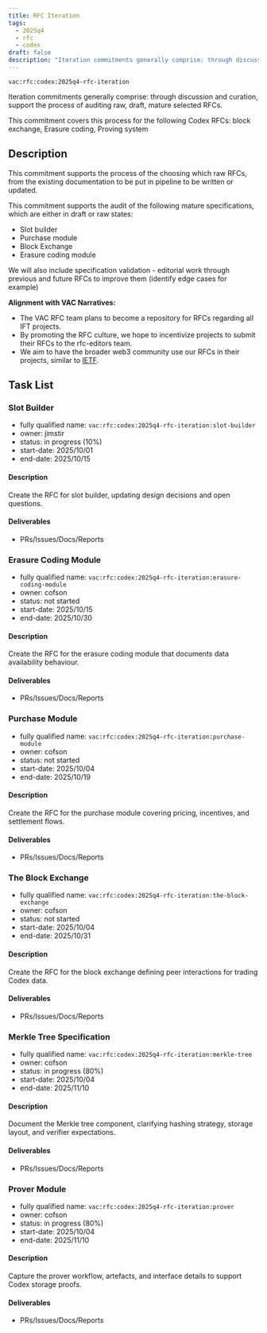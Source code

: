 ```yaml
---
title: RFC Iteration
tags:
  - 2025q4
  - rfc
  - codex
draft: false
description: "Iteration commitments generally comprise: through discussion and curation, support the process of auditing raw, draft, mature selected RFCs."
---
```


`vac:rfc:codex:2025q4-rfc-iteration`

Iteration commitments generally comprise:
through discussion and curation,
support the process of auditing raw, draft, mature selected RFCs.

This commitment covers this process for the following Codex RFCs:
block exchange, Erasure coding,  Proving system

## Description

This commitment supports the process of the choosing which raw RFCs,
from the existing documentation to be put in pipeline to be written or updated. 

This commitment supports the audit of the following mature specifications,
which are either in draft or raw states:
- Slot builder
- Purchase module
- Block Exchange
- Erasure coding module
<!--
- Merkle tree
- Prover
- Codex
- Sales module
- Store module
- Community history service
-->

We will also include specification validation - 
editorial work through previous and future RFCs to improve them
(identify edge cases for example)


**Alignment with VAC Narratives:**

- The VAC RFC team plans to become a repository
for RFCs regarding all IFT 
  projects.
- By promoting the RFC culture,
we hope to incentivize projects to submit their RFCs
to the rfc-editors team.
- We aim to have the broader web3 community use our RFCs
in their projects, similar to [IETF](https://www.ietf.org/).

## Task List

### Slot Builder

- fully qualified name: `vac:rfc:codex:2025q4-rfc-iteration:slot-builder`
- owner: jimstir
- status: in progress (10%)
- start-date: 2025/10/01
- end-date: 2025/10/15

#### Description
Create the RFC for slot builder, updating design decisions and open questions.


#### Deliverables
- PRs/Issues/Docs/Reports

###  Erasure Coding Module

- fully qualified name: `vac:rfc:codex:2025q4-rfc-iteration:erasure-coding-module`
- owner: cofson
- status: not started
- start-date: 2025/10/15
- end-date: 2025/10/30

#### Description
Create the RFC for the erasure coding module that documents data availability behaviour.

#### Deliverables
- PRs/Issues/Docs/Reports

### Purchase Module

- fully qualified name: `vac:rfc:codex:2025q4-rfc-iteration:purchase-module`
- owner: cofson
- status: not started
- start-date: 2025/10/04
- end-date: 2025/10/19

#### Description
Create the RFC for the purchase module covering pricing, incentives, and settlement flows.

#### Deliverables
- PRs/Issues/Docs/Reports

### The Block Exchange

- fully qualified name: `vac:rfc:codex:2025q4-rfc-iteration:the-block-exchange`
- owner: cofson
- status: not started
- start-date: 2025/10/04
- end-date: 2025/10/31

#### Description
Create the RFC for the block exchange defining peer interactions for trading Codex data.

#### Deliverables
- PRs/Issues/Docs/Reports

### Merkle Tree Specification

- fully qualified name: `vac:rfc:codex:2025q4-rfc-iteration:merkle-tree`
- owner: cofson
- status: in progress (80%)
- start-date: 2025/10/04
- end-date: 2025/11/10

#### Description
Document the Merkle tree component, clarifying hashing strategy, storage layout, and verifier expectations.

#### Deliverables
- PRs/Issues/Docs/Reports

### Prover Module

- fully qualified name: `vac:rfc:codex:2025q4-rfc-iteration:prover`
- owner: cofson
- status: in progress (80%)
- start-date: 2025/10/04
- end-date: 2025/11/10

#### Description
Capture the prover workflow, artefacts, and interface details to support Codex storage proofs.

#### Deliverables
- PRs/Issues/Docs/Reports